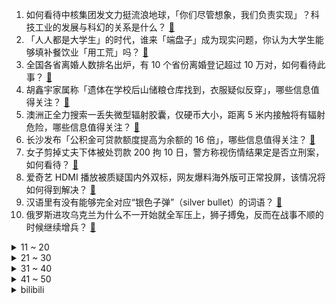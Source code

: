 1. 如何看待中核集团发文力挺流浪地球，「你们尽管想象，我们负责实现」？科技工业的发展与科幻的关系是什么？ [:link:](https://www.zhihu.com/question/581359988)
2. 「人人都是大学生」的时代，谁来「端盘子」成为现实问题，你认为大学生能够填补餐饮业「用工荒」吗？ [:link:](https://www.zhihu.com/question/581239078)
3. 全国各省离婚人数排名出炉，有 10 个省份离婚登记超过 10 万对，如何看待此事？ [:link:](https://www.zhihu.com/question/581319662)
4. 胡鑫宇家属称「遗体在学校后山储粮仓库找到，衣服疑似反穿」，哪些信息值得关注？ [:link:](https://www.zhihu.com/question/581270614)
5. 澳洲正全力搜索一丢失微型辐射胶囊，仅硬币大小，距离 5 米内接触将有辐射危险，哪些信息值得关注？ [:link:](https://www.zhihu.com/question/581315092)
6. 长沙发布「公积金可贷款额度提高为余额的 16 倍」，哪些信息值得关注？ [:link:](https://www.zhihu.com/question/581331605)
7. 女子剪掉丈夫下体被处罚款 200 拘 10 日，警方称视伤情结果定是否立刑案，如何看待？ [:link:](https://www.zhihu.com/question/581219042)
8. 爱奇艺 HDMI 播放被质疑国内外双标，网友爆料海外版可正常投屏，该情况将如何得到解决？ [:link:](https://www.zhihu.com/question/580648250)
9. 汉语里有没有能够完全对应“银色子弹”（silver bullet）的词语？ [:link:](https://www.zhihu.com/question/580791337)
10. 俄罗斯进攻乌克兰为什么不一开始就全军压上，狮子搏兔，反而在战事不顺的时候继续增兵？ [:link:](https://www.zhihu.com/question/518983086)
<details>
<summary>11 ~ 20</summary>

11. 特朗普正式启动竞选，声称「可以在 24 小时内解决俄乌冲突」，哪些信息值得关注？ [:link:](https://www.zhihu.com/question/581167431)
12. 如何看待长沙女生上门「代厨」月入过万？「代厨」兴起的原因有哪些？ [:link:](https://www.zhihu.com/question/581329204)
13. 日本 5 艘船只非法进入我钓鱼岛领海，中国海警舰艇警告驱离，有哪些信息值得关注？ [:link:](https://www.zhihu.com/question/581344575)
14. 美国现奥密克戎「新选手」CH.1.1 ，属主流毒株BA.2.75 分支，其相较与其他变种具有哪些特征？ [:link:](https://www.zhihu.com/question/581099649)
15. 电视剧《狂飙》第 34-35 集拍得怎么样？有哪些值得关注的剧情点？ [:link:](https://www.zhihu.com/question/580866945)
16. 每天坚持跑五公里是一种什么感觉？ [:link:](https://www.zhihu.com/question/573394735)
17. 2023年开年，你读了哪一本书，可以推荐？ [:link:](https://www.zhihu.com/question/579816976)
18. 58 元烩菜没肉爆料者称「被部分网友私信辱骂近崩溃」，目前涉事面馆已暂停营业，哪些信息需关注？ [:link:](https://www.zhihu.com/question/580905646)
19. 2023年春节有没有出现报复性消费？哪些数据最具有参考意义？ [:link:](https://www.zhihu.com/question/581227260)
20. 如何评价电影《流浪地球2》周边众筹金额破亿? [:link:](https://www.zhihu.com/question/581296221)
</details>
<details>
<summary>21 ~ 30</summary>

21. 如何看待《炉石传说》关停国服致收入大减，网传暴雪计划转为月卡模式？ [:link:](https://www.zhihu.com/question/580906533)
22. 三体文明这么厉害，为何不能像流浪地球一样，迁移自己的星球呢？ [:link:](https://www.zhihu.com/question/579651877)
23. 老公过年转八万块钱给自己哥，我无意看到了，他说家庭财产的一半，他有权决定，不需要问我，这是什么逻辑？ [:link:](https://www.zhihu.com/question/580525455)
24. 谈了三年的女朋友，不愿意和我回家见父母，不谈婚、不论嫁，这正常吗？ [:link:](https://www.zhihu.com/question/576853681)
25. 如果叶文洁没有回复三体人而是通报上级，结局会怎样？ [:link:](https://www.zhihu.com/question/574682027)
26. 网传奔驰车主把油钱扔地上加油员含泪捡起，当事车主回应「亲戚抢着付钱所致」，还有哪些信息值得关注？ [:link:](https://www.zhihu.com/question/581140995)
27. 浙江女子过年饭桌上与催婚亲戚激烈「辩论」，如何看待「被催婚」这一行为？现代年轻人「婚恋观」是怎样的？ [:link:](https://www.zhihu.com/question/581153032)
28. 《满江红》最后杀死张大这一步，到底是张大的局，还是孙均的局？ [:link:](https://www.zhihu.com/question/580798963)
29. 你有哪些当初没听出来的弦外之音？ [:link:](https://www.zhihu.com/question/62862636)
30. 请问滑雪服能当羽绒服穿吗？ [:link:](https://www.zhihu.com/question/351644405)
</details>
<details>
<summary>31 ~ 40</summary>

31. 你见过什么样的通透的人？ [:link:](https://www.zhihu.com/question/321888782)
32. 如何评价《流浪地球 2》电影里的世界？你喜欢吗？ [:link:](https://www.zhihu.com/question/580790719)
33. 你会给第一次养狗的人哪些建议？ [:link:](https://www.zhihu.com/question/363482284)
34. 为什么 Steam Deck 核显可以玩 3A 游戏，我的高端轻薄本却不能？ [:link:](https://www.zhihu.com/question/579631953)
35. 如何评价剧版《三体》第十七集? [:link:](https://www.zhihu.com/question/579794959)
36. 苹果手机用久了真的不会卡吗? [:link:](https://www.zhihu.com/question/518641692)
37. 男孩动物园内将孔雀抓住并摔打拔毛，如何评价其行为？动物园回应称会加强巡视宣教，如何避免此类情况？ [:link:](https://www.zhihu.com/question/580991728)
38. 同样是给自己上元素，为什么芭芭拉是内鬼而班尼特却是火神？ [:link:](https://www.zhihu.com/question/530037422)
39. 《Dota2》双头龙大招到底有没有伤害？ [:link:](https://www.zhihu.com/question/409576241)
40. 如果像《流浪地球 2》中一天变成 60 小时，生态会有哪些改变？人类和动物真的能存活吗？ [:link:](https://www.zhihu.com/question/580486426)
</details>
<details>
<summary>41 ~ 50</summary>

41. 国足选帅陷入困境，多位外教对执教国足兴趣不大，你认为国足主教练应该怎么选？ [:link:](https://www.zhihu.com/question/581276373)
42. 《狂飙》中孟德海是好人吗？孟德海是不是背后的保护伞？ [:link:](https://www.zhihu.com/question/580523137)
43. 考研复习每天学到什么程度才能上岸？ [:link:](https://www.zhihu.com/question/483456087)
44. 《流浪地球 2》杭州真的适合建造地下城吗？地质条件允许吗？ [:link:](https://www.zhihu.com/question/580324231)
45. 以 ChatGPT 为代表的「大模型」会是多大的技术革命？如果要发生技术革命需要具备哪些条件？ [:link:](https://www.zhihu.com/question/581311491)
46. 奶油风装修为什么这么火？有推荐的奶油风家具吗？ [:link:](https://www.zhihu.com/question/573350496)
47. 俄语姓名词尾的“斯基”是什么含义？ [:link:](https://www.zhihu.com/question/580848201)
48. 如何评价美剧《最后生还者》第一季第三集？ [:link:](https://www.zhihu.com/question/581236970)
49. 1 月 30 日 A 股成交额突破万亿元，哪些信息值得关注？ [:link:](https://www.zhihu.com/question/581314524)
50. 为什么model3的销量没有modelY的统治力，甚至比modelY差了这么多？ [:link:](https://www.zhihu.com/question/580784889)
</details><details>
<summary>bilibili</summary>

1. 长话短说，中国电影需要《流浪地球》！ [:link:](//www.bilibili.com/video/BV1Hv4y167Ge)
2. 【时代少年团】「乌托邦乐园」《烟花升停在星夜》纯享版 [:link:](//www.bilibili.com/video/BV1yd4y1H7Xq)
3. 【warma爆炸电台】曾经性格阴沉的我正在分享创作心得与日常【第十一期】 [:link:](//www.bilibili.com/video/BV1Ex4y177xd)
4. 《原神》「流光拾遗之旅」——仙闻篇·内画 [:link:](//www.bilibili.com/video/BV1FY411Q7MX)
5. 求问九转大肠的出处是哪里？ [:link:](//www.bilibili.com/video/BV1FM4y197X1)
6. 我留得住大肠本味，却留不住你 [:link:](//www.bilibili.com/video/BV1kR4y1b7ad)
7. 禁止废话：为什么火车的铁轨不能摸？涨知识了 [:link:](//www.bilibili.com/video/BV18s4y147Qo)
8. 受不了了，小学生土味笑到抽搐！！！ [:link:](//www.bilibili.com/video/BV1wy4y1R7zL)
9. 当你把一个技能练到极致的时候 [:link:](//www.bilibili.com/video/BV19d4y1W7uf)
10. 有山先生锐评《满江红》，大言炎炎，暴论迭出 [:link:](//www.bilibili.com/video/BV1uP4y167Tm)
<details>
<summary>11 ~ 20</summary>

11. 1万张流浪地球的票根，让我看到了中国电影的希望 [:link:](//www.bilibili.com/video/BV1tR4y1b7wM)
12. RUN [:link:](//www.bilibili.com/video/BV1wT41117BD)
13. 骑行东北受伤后休息的第五天，和大家聊聊天，后天出发，本集时间长慎入 [:link:](//www.bilibili.com/video/BV1mY411Q7H1)
14. “这首《冬の花》，讲述鬼畜区的过去、现在和将来” [:link:](//www.bilibili.com/video/BV1r34y1f7rg)
15. 大庆赶海，退潮后发现一根大海葵藏在沙中，挖出来比胳膊还长 [:link:](//www.bilibili.com/video/BV1mA411k7TS)
16. 我还原了MC所有的生物群系！！！ [:link:](//www.bilibili.com/video/BV1F8411G7dN)
17. 故乡巨变13年对比 [:link:](//www.bilibili.com/video/BV1yY4y1o7oz)
18. 人类艺术美学图鉴 [:link:](//www.bilibili.com/video/BV1iy4y197mU)
19. “光头强活到现在也是奇迹了” [:link:](//www.bilibili.com/video/BV18R4y1h7YB)
20. 可能是最壕的自助餐？燕窝龙虾大闸蟹不限量！能吃回本吗？ [:link:](//www.bilibili.com/video/BV1Ay4y1R7xQ)
</details>
<details>
<summary>21 ~ 30</summary>

21. ⚡本 草 肛 目⚡ [:link:](//www.bilibili.com/video/BV1Z3411R7o9)
22. 【流浪地球2\4K\60帧】太空电梯 全网最清晰流畅 [:link:](//www.bilibili.com/video/BV1K84y1L7Nb)
23. 再见了，《下一个是谁》！！！！ [:link:](//www.bilibili.com/video/BV1TT41117DK)
24. 当我挑战一天做完一本化学高考五三...... [:link:](//www.bilibili.com/video/BV1HY4y1R7Rr)
25. 《麻麻，你再不起床猫猫就要饿死了》 [:link:](//www.bilibili.com/video/BV15T411o792)
26. 只因知道了这15个神级网站，就能白嫖全世界资源！照片/壁纸/AI语音/音频视频素材/图标/插画/字体/电子书/画作/地图 [:link:](//www.bilibili.com/video/BV1nR4y1h7WM)
27. 【明日方舟】“生息演算”入门攻略！开局技巧+关卡详解！（更新中）《明日方舟》|魔法Zc目录 [:link:](//www.bilibili.com/video/BV1nx4y1E7qx)
28. 可爱的NE555芯片踩点行走五分钟 [:link:](//www.bilibili.com/video/BV1SG4y1Q7zQ)
29. 【大肠说唱】这个比赛缺乏原汁原味的操作 [:link:](//www.bilibili.com/video/BV1s841137EP)
30. 老外都不会挑水果，好不好吃只能凭运气，他那个朋友就离谱，哈哈哈哈哈 [:link:](//www.bilibili.com/video/BV1kG4y1Q7vP)
</details>
<details>
<summary>31 ~ 40</summary>

31. 【原神】  不  像  演  的  2 [:link:](//www.bilibili.com/video/BV1fM4y1X7ow)
32. 你愿意回到8年前的利刃华尔兹吗？ [:link:](//www.bilibili.com/video/BV15A411C7yU)
33. 阿牛小卖部里“下水道の小生物”究竟什么味道？？？ [:link:](//www.bilibili.com/video/BV1kY411D7YA)
34. 过年小游戏之《答非所问》 [:link:](//www.bilibili.com/video/BV13T411o7FN)
35. 没想过能在国内拍到这台GT40 [:link:](//www.bilibili.com/video/BV1DY411D7DX)
36. 网课平板玩奥特曼格斗，一会儿功夫3000块冇了？ [:link:](//www.bilibili.com/video/BV1ZY411D7sk)
37. 医生问我是怎么做到冻伤又被烫伤的…… [:link:](//www.bilibili.com/video/BV1EM411B7n8)
38. 雷电将军折纸教程，一张纸不剪不拼 [:link:](//www.bilibili.com/video/BV1oA411k7J2)
39. “充电器一拔，又是一年…” [:link:](//www.bilibili.com/video/BV1Lx4y177ip)
40. 春节档唯一0差评电影！你可以永远相信《熊出没：伴我熊芯》 [:link:](//www.bilibili.com/video/BV1Y24y1z7ME)
</details>
<details>
<summary>41 ~ 50</summary>

41. 俺 の 戦 馬 が ！！！！【解说全覆盖32期】 [:link:](//www.bilibili.com/video/BV1HR4y1h7Aq)
42. 流浪地球2 阿鲲 550W/Moss音乐创作故事 [:link:](//www.bilibili.com/video/BV11y4y197YT)
43. 表 面 狂 飙  ， 内 里 惨 烈 【狂飙 | 群像 | 山海】 [:link:](//www.bilibili.com/video/BV1XD4y1E7bf)
44. 糟了！掉到漏洞里了！ [:link:](//www.bilibili.com/video/BV1vY4y1R7q7)
45. 广东人在这方面是如何做到这么统一的 [:link:](//www.bilibili.com/video/BV1B24y1z7Bv)
46. 看班级电影好“开心”… [:link:](//www.bilibili.com/video/BV1gM411B7Zg)
47. 我最喜欢吃汉堡嗝儿了！ [:link:](//www.bilibili.com/video/BV1Ts4y147Jj)
48. 如果《流浪地球2》没能拿下春节档票房冠军，那将是中国电影历史上的耻辱 [:link:](//www.bilibili.com/video/BV1pT411y7fd)
49. 侦破凶案 我的世界永恒的MC生存 二周目EP9 [:link:](//www.bilibili.com/video/BV1Ys4y1s7cM)
50. 守约：我满血应该不会死吧 [:link:](//www.bilibili.com/video/BV1KM411B7gM)
</details>
<details>
<summary>51 ~ 60</summary>

51. 【暗黑/高燃踩点】明侦，这样剪？ [:link:](//www.bilibili.com/video/BV1UY411D7nP)
52. 当你尝试将虚假广告做成游戏... [:link:](//www.bilibili.com/video/BV1Gs4y1s7Jf)
53. 《流浪地球3之刘培强和moss的禁忌之恋》【鉴定网络热门奇葩小说】 [:link:](//www.bilibili.com/video/BV1Cy4y1Q7SL)
54. 停更了，感谢大家四年的陪伴，我们有缘再见 [:link:](//www.bilibili.com/video/BV1dT411k7dk)
55. 不要去兔子先生的游乐场，否则它会把你直接抓走！ [:link:](//www.bilibili.com/video/BV1524y1z75Y)
56. 什么是建筑大师？他说... [:link:](//www.bilibili.com/video/BV1Q3411R7Sh)
57. 【阿斗】一代神剧终烂尾？两版结局对比解析，万字详解《权力的游戏》第8季大结局【下】 [:link:](//www.bilibili.com/video/BV1px4y177BQ)
58. “活着的意义，就是活着本身”｜致敬每一个努力活着的你和我。 [:link:](//www.bilibili.com/video/BV1fD4y1E7cj)
59. 你看过这些动画片吗？玩具总该玩过吧！ [:link:](//www.bilibili.com/video/BV1t84y177EK)
60. 一部电影时间看完火影忍者！史上最全时间线整理！ [:link:](//www.bilibili.com/video/BV1sx4y1M7dT)
</details>
<details>
<summary>61 ~ 70</summary>

61. 我 造 了 一 条 龙 [:link:](//www.bilibili.com/video/BV1cY411Q7VZ)
62. 疑似沸羊羊情歌流出 [:link:](//www.bilibili.com/video/BV1iy4y197mc)
63. 今天的功德又笑没了 [:link:](//www.bilibili.com/video/BV1WM4y197EF)
64. 漫展上出现的熟悉街道 [:link:](//www.bilibili.com/video/BV1PM411B7XG)
65. “人间烟火气，最抚凡人心”❶❶ [:link:](//www.bilibili.com/video/BV1ns4y1s741)
66. 全程卧槽！一位中国玩家暴肝3年璃月港海灯节！月色很美独身一人 [:link:](//www.bilibili.com/video/BV1Ud4y1H7mH)
67. 她用吸管吸出了AB型血中的A型血？！？ [:link:](//www.bilibili.com/video/BV1M84y1L7Yn)
68. 听说“九转大肠”制作难度挺大？今儿个我来试试水。 [:link:](//www.bilibili.com/video/BV1DT411o76h)
69. 皮特登顶世一猎后结算动画流出 [:link:](//www.bilibili.com/video/BV1PM411B7iw)
70. ‌‍‎ [:link:](//www.bilibili.com/video/BV1GG4y1M713)
</details>
<details>
<summary>71 ~ 80</summary>

71. 让73岁姥爷猜原神角色性别 [:link:](//www.bilibili.com/video/BV1zD4y1E7H5)
72. 都是黑科技！ [:link:](//www.bilibili.com/video/BV1yY411Q7kr)
73. 【硬核】一口气了解通货膨胀 [:link:](//www.bilibili.com/video/BV1KP4y1678m)
74. 《用小学生都懂得原理实现的操作》3 [:link:](//www.bilibili.com/video/BV1Cs4y147iW)
75. 笑死我了！你一个恐怖游戏做的那么搞笑干嘛 [:link:](//www.bilibili.com/video/BV1kY4y1R7UX)
76. 给年轻的巴西烤肉自助餐上一课！ [:link:](//www.bilibili.com/video/BV1s84y177dy)
77. 卡哇伊！ [:link:](//www.bilibili.com/video/BV19Y4y1o7dA)
78. 21天挑战站立有氧运动+腹肌现显，无跳跃！适合体能恢复、大体重、腹部顽固脂肪的伙伴 [:link:](//www.bilibili.com/video/BV1AM4y197dT)
79. 《对接の小曲》(官方版本） [:link:](//www.bilibili.com/video/BV1Q34y1Z7Hg)
80. 阴阳师奥妙季·2023新春会 [:link:](//www.bilibili.com/video/BV1Ys4y147Ko)
</details>
<details>
<summary>81 ~ 90</summary>

81. 英国人在中国农村吃席，从没见过这种场面！ [:link:](//www.bilibili.com/video/BV1Py4y1R7SM)
82. 灶：你们是懂烤红薯的 [:link:](//www.bilibili.com/video/BV1cD4y1J7S3)
83. 他比大熊猫还珍贵，唯一能为2700万中国人守住底线的，手语律师唐帅 [:link:](//www.bilibili.com/video/BV1q24y1z7KT)
84. 这惊心动魄的展开！电视剧也不敢这么拍 [:link:](//www.bilibili.com/video/BV1oP4y1z78Z)
85. 《对接成功》4.0 [:link:](//www.bilibili.com/video/BV1iG4y1Q7cf)
86. 《 只 要 是 日 语 就 画 风 突 变 》 [:link:](//www.bilibili.com/video/BV1sy4y197eV)
87. 在漫展上看到社畜二次元跳《这么可爱真是抱歉》 [:link:](//www.bilibili.com/video/BV1AY411Q7xk)
88. 现在的小孩子到底有什么烦恼啊 [:link:](//www.bilibili.com/video/BV1mP4y1z78e)
89. 九转大肠，但是米哈游 [:link:](//www.bilibili.com/video/BV1Qy4y197xS)
90. 60级究极鼠王，玩2年不刷圣遗物，看完号整个人都不正常了！ [:link:](//www.bilibili.com/video/BV1bG4y1M7p5)
</details>
<details>
<summary>91 ~ 100</summary>

91. 我的世界：一颗心一格物品栏！该怎样生存呢？ [:link:](//www.bilibili.com/video/BV1Hy4y19783)
92. 这游戏的装弹，还是太过硬核了 [:link:](//www.bilibili.com/video/BV1AM4y197yN)
93. 他，像个襁褓里的婴儿 [:link:](//www.bilibili.com/video/BV1nv4y1674i)
94. 读评论，老非凡竟然去给别人发下次一定，太可恶了 [:link:](//www.bilibili.com/video/BV1AM4y197LP)
95. 在约旦沙漠打猎，兔子一窝端，拾把柴直接五香炭烤 [:link:](//www.bilibili.com/video/BV1Y34y1f7nq)
96. 真的，高三再看，就有点晚了。 [:link:](//www.bilibili.com/video/BV1DY4y1o7C6)
97. 新年心愿 [:link:](//www.bilibili.com/video/BV19A411k7uu)
98. 我想吃掉你的“大肠” [:link:](//www.bilibili.com/video/BV1fy4y197fB)
99. 【狂飙 群像 | 山海】当黑暗掀翻烛光，你是藏还是不藏 [:link:](//www.bilibili.com/video/BV1FP4y167cf)
100. 这九个网站，下载全网99%的学术文献和期刊！ [:link:](//www.bilibili.com/video/BV1KM4y1978C)
</details></details>